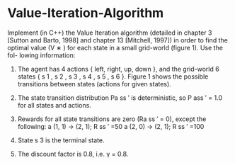 # Value-Iteration-Algorithm

Implement (in C++) the Value Iteration algorithm (detailed in chapter 3
[Sutton and Barto, 1998] and chapter 13 [Mitchell, 1997]) in order to find the
optimal value (V ∗ ) for each state in a small grid-world (figure 1). Use the fol-
lowing information:

1. The agent has 4 actions { left, right, up, down }, and the grid-world 6
states { s 1 , s 2 , s 3 , s 4 , s 5 , s 6 }. Figure 1 shows the possible transitions
between states (actions for given states).

2. The state transition distribution Pa ss
′ is deterministic, so P ass ′ = 1.0 for all
states and actions.

3. Rewards for all state transitions are zero (Ra ss
′ = 0), except the following:
a
(1, 1) → (2, 1); R ss
′ =50
a
(2, 0) → (2, 1); R ss
′ =100
4. State s 3 is the terminal state.
5. The discount factor is 0.8, i.e. γ = 0.8.
